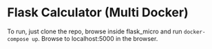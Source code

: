 # Flask Calculator (Multi Docker)

To run, just clone the repo, browse inside flask_micro and run `docker-compose up`. Browse to localhost:5000 in the browser.
